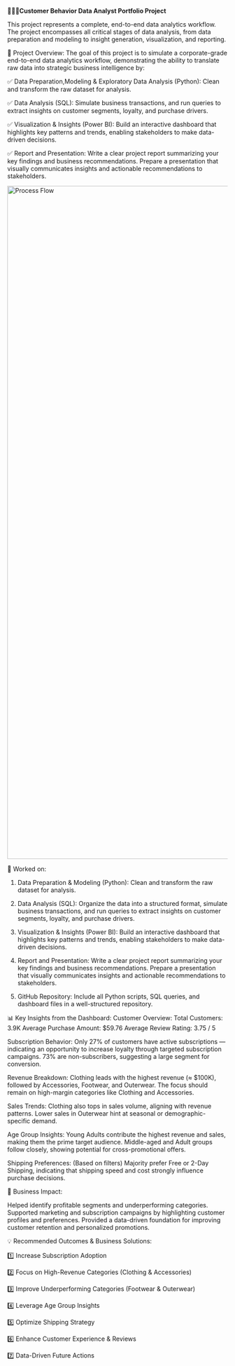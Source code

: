 **👨🏻‍💻Customer Behavior Data Analyst Portfolio Project**


This project represents a complete, end-to-end data analytics workflow. The project encompasses all critical stages of data analysis, from data preparation and modeling to insight generation, visualization, and reporting.

📌 Project Overview:
The goal of this project is to simulate a corporate-grade end-to-end data analytics workflow, demonstrating the ability to translate raw data into strategic business intelligence by:

✅ Data Preparation,Modeling & Exploratory Data Analysis (Python): Clean and transform the raw dataset for analysis.

✅ Data Analysis (SQL): Simulate business transactions, and run queries to extract insights on customer segments, loyalty, and purchase drivers.

✅ Visualization & Insights (Power BI): Build an interactive dashboard that highlights key patterns and trends, enabling stakeholders to make data-driven decisions.

✅ Report and Presentation: Write a clear project report summarizing your key findings and business recommendations. Prepare a presentation that visually communicates insights and actionable recommendations to stakeholders.

<img width="1024" height="1536" alt="Process Flow" src="https://github.com/user-attachments/assets/536e5f1a-5193-4966-af4c-0440c64ba612" />

📌 Worked on:
1. Data Preparation & Modeling (Python): Clean and transform the raw dataset for analysis.
  
2. Data Analysis (SQL): Organize the data into a structured format, simulate business transactions, and run queries to extract insights on customer segments, loyalty, and purchase drivers.
 
3. Visualization & Insights (Power BI): Build an interactive dashboard that highlights key patterns and trends, enabling stakeholders to make data-driven decisions.
   
4. Report and Presentation: Write a clear project report summarizing your key findings and business recommendations. Prepare a presentation that visually communicates insights and actionable recommendations to stakeholders.
 
5. GitHub Repository: Include all Python scripts, SQL queries, and dashboard files in a well-structured repository.

📊 Key Insights from the Dashboard:
Customer Overview:
Total Customers: 3.9K
Average Purchase Amount: $59.76
Average Review Rating: 3.75 / 5

Subscription Behavior:
Only 27% of customers have active subscriptions — indicating an opportunity to increase loyalty through targeted subscription campaigns.
73% are non-subscribers, suggesting a large segment for conversion.

Revenue Breakdown:
Clothing leads with the highest revenue (≈ $100K), followed by Accessories, Footwear, and Outerwear.
The focus should remain on high-margin categories like Clothing and Accessories.

Sales Trends:
Clothing also tops in sales volume, aligning with revenue patterns.
Lower sales in Outerwear hint at seasonal or demographic-specific demand.

Age Group Insights:
Young Adults contribute the highest revenue and sales, making them the prime target audience.
Middle-aged and Adult groups follow closely, showing potential for cross-promotional offers.

Shipping Preferences:
(Based on filters) Majority prefer Free or 2-Day Shipping, indicating that shipping speed and cost strongly influence purchase decisions.


🧠 Business Impact:

Helped identify profitable segments and underperforming categories.
Supported marketing and subscription campaigns by highlighting customer profiles and preferences.
Provided a data-driven foundation for improving customer retention and personalized promotions.

💡 Recommended Outcomes & Business Solutions:

1️⃣ Increase Subscription Adoption

2️⃣ Focus on High-Revenue Categories (Clothing & Accessories)

3️⃣ Improve Underperforming Categories (Footwear & Outerwear)

4️⃣ Leverage Age Group Insights

5️⃣ Optimize Shipping Strategy

6️⃣ Enhance Customer Experience & Reviews

7️⃣ Data-Driven Future Actions
